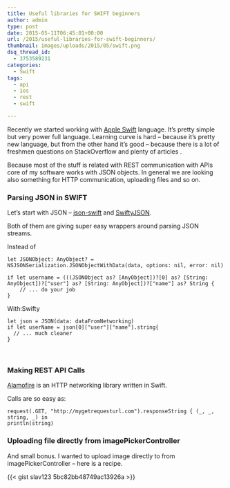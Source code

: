 ```yaml
---
title: Useful libraries for SWIFT beginners
author: admin
type: post
date: 2015-05-11T06:45:01+00:00
url: /2015/useful-libraries-for-swift-beginners/
thumbnail: images/uploads/2015/05/swift.png
dsq_thread_id:
  - 3753589231
categories:
  - Swift
tags:
  - api
  - ios
  - rest
  - swift

---
```

Recently we started working with [Apple Swift][1] language. It&#8217;s pretty simple but very power full language. Learning curve is hard &#8211; because it&#8217;s pretty new language, but from the other hand it&#8217;s good &#8211; because there is a lot of freshmen questions on StackOverflow and plenty of articles .

Because most of the stuff is related with REST communication with APIs core of my software works with JSON objects. In general we are looking also something for HTTP communication, uploading files and so on.

<!--more-->

### Parsing JSON in SWIFT

Let&#8217;s start with JSON &#8211; [json-swift](https://github.com/dankogai/swift-json) and [SwiftyJSON](https://github.com/SwiftyJSON/SwiftyJSON).

Both of them are giving super easy wrappers around parsing JSON streams.

Instead of

```
let JSONObject: AnyObject? = NSJSONSerialization.JSONObjectWithData(data, options: nil, error: nil)

if let username = (((JSONObject as? [AnyObject])?[0] as? [String: AnyObject])?["user"] as? [String: AnyObject])?["name"] as? String {
    // ... do your job
}
```

With:Swifty

```
let json = JSON(data: dataFromNetworking)
if let userName = json[0]["user"]["name"].string{
  // ... much cleaner 
}
```


&nbsp;

### Making REST API Calls

[Alamofire](https://github.com/Alamofire/Alamofire) is an HTTP networking library written in Swift.

Calls are so easy as:

```
request(.GET, "http://mygetrequesturl.com").responseString { (_, _, string, _) in
println(string)
```


### Uploading file directly from imagePickerController

And small bonus. I wanted to upload image directly to from imagePickerController &#8211; here is a recipe.

{{< gist slav123 5bc82bb48749ac13926a >}}

 [1]: https://developer.apple.com/swift/